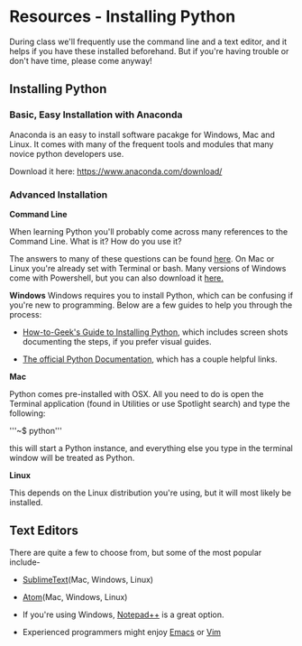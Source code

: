 # Resources - Installing Python

During class we'll frequently use the command line and a text editor, and it helps if you have these installed beforehand. But if you're having trouble or don't have time, please come anyway!

## Installing Python

### Basic, Easy Installation with Anaconda

Anaconda is an easy to install software pacakge for Windows, Mac and Linux. It comes with many of the frequent tools and modules that many novice python developers use.

Download it here:
https://www.anaconda.com/download/

### Advanced Installation

**Command Line**

When learning Python you'll probably come across many references to the Command Line. What is it? How do you use it?

The answers to many of these questions can be found [here](http://lifehacker.com/5633909/who-needs-a-mouse-learn-to-use-the-command-line-for-almost-anything). On Mac or Linux you're already set with Terminal or bash. Many versions of Windows come with Powershell, but you can also download it [here.](https://www.microsoft.com/en-us/download/details.aspx?id=42554)


**Windows**
Windows requires you to install Python, which can be confusing if you're new to programming. Below are a few guides to help you through the process:

* [How-to-Geek's Guide to Installing Python](http://www.howtogeek.com/197947/how-to-install-python-on-windows/), which includes screen shots documenting the steps, if you prefer visual guides.

* [The official Python Documentation](https://docs.python.org/2/using/windows.html#installing-python), which has a couple helpful links.

**Mac**

Python comes pre-installed with OSX. All you need to do is open the Terminal application (found in Utilities or use Spotlight search) and type the following:

'''~$ python'''

this will start a Python instance, and everything else you type in the terminal window will be treated as Python.

**Linux**

This depends on the Linux distribution you're using, but it will most likely be installed.

## Text Editors

There are quite a few to choose from, but some of the most popular include-

* [SublimeText](http://www.sublimetext.com/)(Mac, Windows, Linux)

* [Atom](https://atom.io/)(Mac, Windows, Linux)

* If you're using Windows, [Notepad++](http://notepad-plus-plus.org/) is a great option.

* Experienced programmers might enjoy [Emacs](http://www.gnu.org/software/emacs/) or [Vim](http://www.vim.org/index.php)
